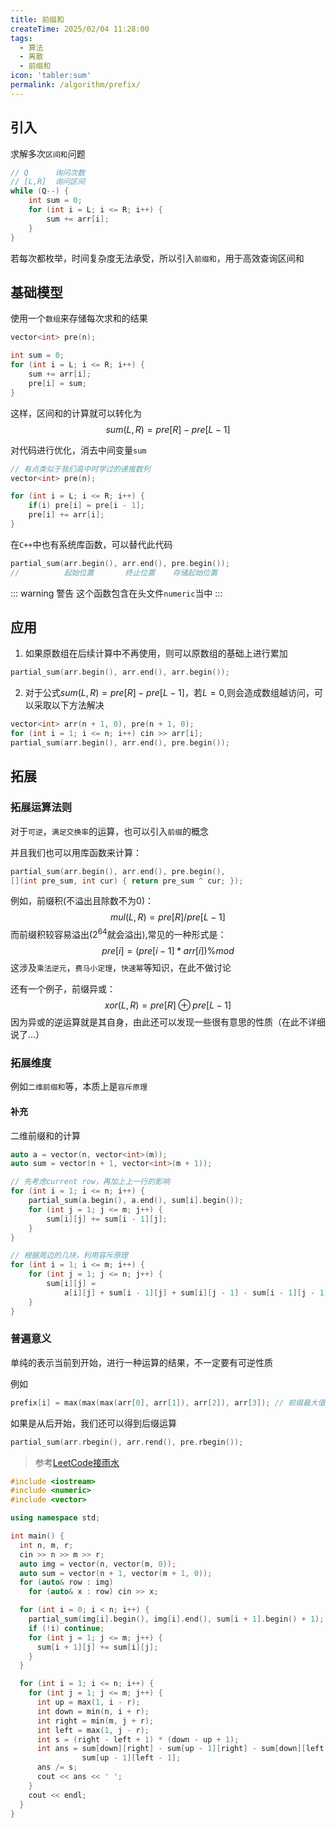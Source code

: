 ```yaml
---
title: 前缀和
createTime: 2025/02/04 11:28:00
tags:
  - 算法
  - 离散
  - 前缀和
icon: 'tabler:sum'
permalink: /algorithm/prefix/
---
```


## 引入

求解多次`区间和`问题

```cpp
// Q      询问次数
// [L,R]  询问区间
while (Q--) {
    int sum = 0;      
    for (int i = L; i <= R; i++) {
        sum += arr[i];
    }
}
```

若每次都枚举，时间复杂度无法承受，所以引入`前缀和`，用于高效查询区间和

## 基础模型

使用一个`数组`来存储每次求和的结果

```cpp
vector<int> pre(n);

int sum = 0;
for (int i = L; i <= R; i++) {
    sum += arr[i];
    pre[i] = sum;
}
```

这样，区间和的计算就可以转化为
$$sum(L,R)=pre[R]-pre[L-1]$$

对代码进行优化，消去中间变量`sum`

```cpp
// 有点类似于我们高中时学过的递推数列
vector<int> pre(n);

for (int i = L; i <= R; i++) {
    if(i) pre[i] = pre[i - 1];
    pre[i] += arr[i];
}
```

在`C++`中也有系统库函数，可以替代此代码

```cpp
partial_sum(arr.begin(), arr.end(), pre.begin());
//          起始位置       终止位置    存储起始位置
```

::: warning 警告
这个函数包含在头文件`numeric`当中
:::

## 应用

1. 如果原数组在后续计算中不再使用，则可以原数组的基础上进行累加

```cpp
partial_sum(arr.begin(), arr.end(), arr.begin());
```

2. 对于公式$sum(L,R)=pre[R]-pre[L-1]$，若$L=0$,则会造成数组越访问，可以采取以下方法解决

```cpp
vector<int> arr(n + 1, 0), pre(n + 1, 0);
for (int i = 1; i <= n; i++) cin >> arr[i];
partial_sum(arr.begin(), arr.end(), pre.begin());
```

## 拓展

### 拓展运算法则

对于`可逆`，`满足交换率`的运算，也可以引入`前缀`的概念

并且我们也可以用库函数来计算：

```cpp
partial_sum(arr.begin(), arr.end(), pre.begin(),
[](int pre_sum, int cur) { return pre_sum ^ cur; });

```


例如，前缀积(不溢出且除数不为0)：
$$mul(L,R)=pre[R]/pre[L-1]$$
而前缀积较容易溢出($2^{64}$就会溢出),常见的一种形式是：
$$pre[i]=(pre[i-1]*arr[i]) \% mod$$
这涉及`乘法逆元`，`费马小定理`，`快速幂`等知识，在此不做讨论


还有一个例子，前缀异或：
$$xor(L,R)=pre[R] \oplus pre[L-1]$$
因为异或的逆运算就是其自身，由此还可以发现一些很有意思的性质（在此不详细说了...）


### 拓展维度

例如`二维前缀和`等，本质上是`容斥原理`

#### 补充

二维前缀和的计算
```cpp
auto a = vector(n, vector<int>(m));
auto sum = vector(n + 1, vector<int>(m + 1));

// 先考虑current row，再加上上一行的影响
for (int i = 1; i <= n; i++) {
    partial_sum(a.begin(), a.end(), sum[i].begin());
    for (int j = 1; j <= m; j++) {
        sum[i][j] += sum[i - 1][j];
    }
}

// 根据周边的几块，利用容斥原理
for (int i = 1; i <= m; i++) {
    for (int j = 1; j <= n; j++) {
        sum[i][j] =
            a[i][j] + sum[i - 1][j] + sum[i][j - 1] - sum[i - 1][j - 1];
    }
}
```

### 普遍意义

单纯的表示当前到开始，进行一种运算的结果，不一定要有可逆性质

例如
```cpp
prefix[i] = max(max(max(arr[0], arr[1]), arr[2]), arr[3]); // 前缀最大值
```

如果是从后开始，我们还可以得到后缀运算
```cpp
partial_sum(arr.rbegin(), arr.rend(), pre.rbegin());
```
> 参考[LeetCode接雨水](https://leetcode.cn/problems/trapping-rain-water/description/)



```cpp
#include <iostream>
#include <numeric>
#include <vector>

using namespace std;

int main() {
  int n, m, r;
  cin >> n >> m >> r;
  auto img = vector(n, vector(m, 0));
  auto sum = vector(n + 1, vector(m + 1, 0));
  for (auto& row : img)
    for (auto& x : row) cin >> x;

  for (int i = 0; i < n; i++) {
    partial_sum(img[i].begin(), img[i].end(), sum[i + 1].begin() + 1);
    if (!i) continue;
    for (int j = 1; j <= m; j++) {
      sum[i + 1][j] += sum[i][j];
    }
  }

  for (int i = 1; i <= n; i++) {
    for (int j = 1; j <= m; j++) {
      int up = max(1, i - r);
      int down = min(n, i + r);
      int right = min(m, j + r);
      int left = max(1, j - r);
      int s = (right - left + 1) * (down - up + 1);
      int ans = sum[down][right] - sum[up - 1][right] - sum[down][left - 1] +
                sum[up - 1][left - 1];
      ans /= s;
      cout << ans << ' ';
    }
    cout << endl;
  }
}
```